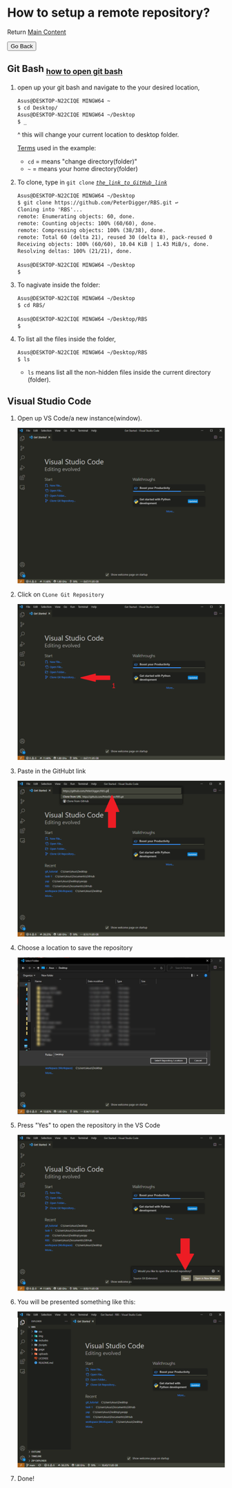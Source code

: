 # How to setup a remote repository?

Return [Main Content](../README.md#main-content)

<button onclick="history.back()">Go Back</button>

## Git Bash <sub>[how to open git bash](gitbash.md)</sub>

1. open up your git bash and navigate to the your desired location,

    ```shell
    Asus@DESKTOP-N22CIQE MINGW64 ~
    $ cd Desktop/
    Asus@DESKTOP-N22CIQE MINGW64 ~/Desktop
    $ _
    ```

    ^ this will change your current location to desktop folder.

    [Terms](terms.md) used in the example:

    - `cd` = means "change directory(folder)"
    - `~` = means your home directory(folder)

2. To clone, type in `git clone`&nbsp;[*`the_link_to_GitHub_link`*](link.md)

    ```shell
    Asus@DESKTOP-N22CIQE MINGW64 ~/Desktop
    $ git clone https://github.com/PeterDigger/RBS.git ↩
    Cloning into 'RBS'...
    remote: Enumerating objects: 60, done.
    remote: Counting objects: 100% (60/60), done.
    remote: Compressing objects: 100% (38/38), done.
    remote: Total 60 (delta 21), reused 30 (delta 8), pack-reused 0
    Receiving objects: 100% (60/60), 10.04 KiB | 1.43 MiB/s, done.
    Resolving deltas: 100% (21/21), done.

    Asus@DESKTOP-N22CIQE MINGW64 ~/Desktop
    $
    ```

3. To nagivate inside the folder:

    ```shell
    Asus@DESKTOP-N22CIQE MINGW64 ~/Desktop
    $ cd RBS/

    Asus@DESKTOP-N22CIQE MINGW64 ~/Desktop/RBS
    $
    ```

4. To list all the files inside the folder,

    ```shell
    Asus@DESKTOP-N22CIQE MINGW64 ~/Desktop/RBS
    $ ls
    ```

    - `ls` means list all the non-hidden files inside the current directory (folder).

## Visual Studio Code

1. Open up VS Code/a new instance(window).

    ![image](../pics/new_window.png)

2. Click on `CLone Git Repository`

    ![image](../pics/clone_1.png)

3. Paste in the GitHubt link

    ![image](../pics/clone_2.png)

4. Choose a location to save the repository

    ![image](../pics/clone_3.png)

5. Press "Yes" to open the repository in the VS Code

    ![Image](../pics/clone_4.png)

6. You will be presented something like this:

    ![image](../pics/clone_5.png)

7. Done!
